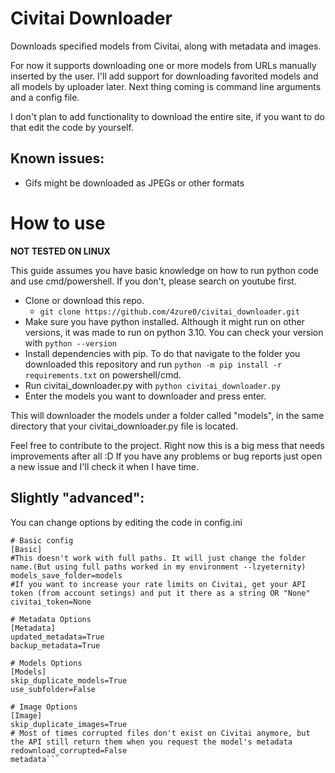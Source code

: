 # Civitai Downloader
Downloads specified models from Civitai, along with metadata and images.

For now it supports downloading one or more models from URLs manually inserted by the user.
I'll add support for downloading favorited models and all models by uploader later.
Next thing coming is command line arguments and a config file.

I don't plan to add functionality to download the entire site, if you want to do that edit the code by yourself.

## Known issues:
- Gifs might be downloaded as JPEGs or other formats

# How to use
**NOT TESTED ON LINUX**

This guide assumes you have basic knowledge on how to run python code and use cmd/powershell. If you don't, please search on youtube first.

- Clone or download this repo.
  - `git clone https://github.com/4zure0/civitai_downloader.git`
- Make sure you have python installed. Although it might run on other versions, it was made to run on python 3.10. You can check your version with `python --version`
- Install dependencies with pip. To do that navigate to the folder you downloaded this repository and run `python -m pip install -r requirements.txt` on powershell/cmd.
- Run civitai_downloader.py with `python civitai_downloader.py`
- Enter the models you want to downloader and press enter.

This will downloader the models under a folder called "models", in the same directory that your civitai_downloader.py file is located. 

Feel free to contribute to the project. Right now this is a big mess that needs improvements after all :D
If you have any problems or bug reports just open a new issue and I'll check it when I have time.

## Slightly "advanced":
You can change options by editing the code in config.ini
```
# Basic config
[Basic]
#This doesn't work with full paths. It will just change the folder name.(But using full paths worked in my environment --lzyeternity)
models_save_folder=models
#If you want to increase your rate limits on Civitai, get your API token (from account setings) and put it there as a string OR "None"
civitai_token=None

# Metadata Options
[Metadata]
updated_metadata=True
backup_metadata=True

# Models Options
[Models] 
skip_duplicate_models=True
use_subfolder=False

# Image Options
[Image] 
skip_duplicate_images=True
# Most of times corrupted files don't exist on Civitai anymore, but the API still return them when you request the model's metadata
redownload_corrupted=False 
metadata```

